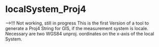 # localSystem_Proj4
-->!!! Not working, still in progress
This is the first Version of a tool to generate a Proj4 String for GIS, if the measurement system is locale. Necessary are two WGS84 unproj.
oordinates on the x-axis of the local System. 


